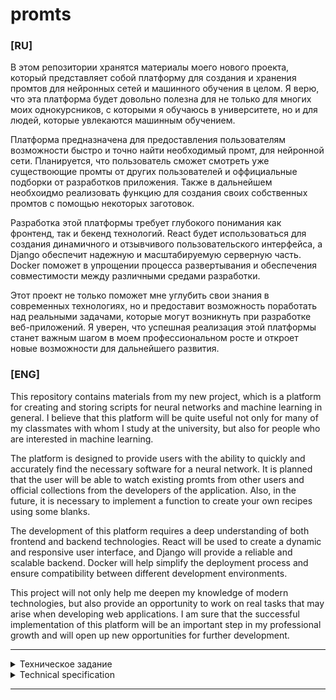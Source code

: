 # promts

### [RU]

В этом репозитории хранятся материалы моего нового проекта, который представляет собой платформу для создания и хранения промтов для нейронных сетей и машинного обучения в целом. Я верю, что эта платформа будет довольно полезна для не только для многих моих однокурсников, с которыми я обучаюсь в университете, но и для людей, которые увлекаются машинным обучением.

Платформа предназначена для предоставления пользователям возможности быстро и точно найти необходимый промт, для нейронной сети. Планируется, что пользователь сможет смотреть уже существоющие промты от других пользователей и оффициальные подборки от разработков приложения. Также в дальнейшем необхоидмо реализовать функцию для создания своих собственных промтов с помощью некоторых заготовок.

Разработка этой платформы требует глубокого понимания как фронтенд, так и бекенд технологий. React будет использоваться для создания динамичного и отзывчивого пользовательского интерфейса, а Django обеспечит надежную и масштабируемую серверную часть. Docker поможет в упрощении процесса развертывания и обеспечения совместимости между различными средами разработки.

Этот проект не только поможет мне углубить свои знания в современных технологиях, но и предоставит возможность поработать над реальными задачами, которые могут возникнуть при разработке веб-приложений. Я уверен, что успешная реализация этой платформы станет важным шагом в моем профессиональном росте и откроет новые возможности для дальнейшего развития.

### [ENG]

This repository contains materials from my new project, which is a platform for creating and storing scripts for neural networks and machine learning in general. I believe that this platform will be quite useful not only for many of my classmates with whom I study at the university, but also for people who are interested in machine learning.

The platform is designed to provide users with the ability to quickly and accurately find the necessary software for a neural network. It is planned that the user will be able to watch existing promts from other users and official collections from the developers of the application. Also, in the future, it is necessary to implement a function to create your own recipes using some blanks.

The development of this platform requires a deep understanding of both frontend and backend technologies. React will be used to create a dynamic and responsive user interface, and Django will provide a reliable and scalable backend. Docker will help simplify the deployment process and ensure compatibility between different development environments.

This project will not only help me deepen my knowledge of modern technologies, but also provide an opportunity to work on real tasks that may arise when developing web applications. I am sure that the successful implementation of this platform will be an important step in my professional growth and will open up new opportunities for further development.

---

<details><summary>Техническое задание</summary>


- Разработать красивый и минималистичный интерфейс
- Реализовать аккаунты пользователей, посты (промты)
- В полной мере разработать возможность создания новых промтов, отслеживание существующих промтов, регистрация, вход в аккаунт
- Обязательно реализовать для получения данных API
- Если будет возможность, добавить комментарии, лайки

Основные моменты при разработке

* Необходимо разработать Django проект
* Выполнить настройку Django ОРМ и проработать БД
* Разработать POST запросы и весь функционал для работы системы
* В полной мере разработать API и различные виды запросов
* Провести тестирование и проверить работоспособность

- Необходимо интегрировать в проект React.js/Next.js
- Далее настроить конифигурацию React/Next.js
- Продумать визуальную составляющую сайта
- Импортировать Tailwind в React и выполнить его настройку
- Сверстать проект на React.js/Next.js и Tailwind

+ Далее необходимо связать React и Django
+ Провести тестирование работы фронта и бэка
+ Настроить серверную составляющую
+ Внедрить внутрь проекта Docker, запускающий React и Django
+ Добавить файл requirements.txt и произвести настройку конфигурации
</details>


<details><summary>Technical specification</summary>

  
- Develop a beautiful and minimalistic interface
- Implement user accounts, posts (promts)
- Fully develop the ability to create new promts, track existing promts, register, log into an account
- Be sure to implement the API to receive data
- If possible, add comments, likes

The main points in the development

* It is necessary to develop a Django project
* Configure Django ORM and work on the database
* Develop POST requests and all the functionality for the system
* Fully develop the API and various types of requests
* Conduct testing and verify the functionality

- It is necessary to integrate React.js/Next into the project.js
- Next, configure the React/Next configuration.js
- To think over the visual component of the site
- Import Tailwind into React and configure it
- Create a project in React.js/Next.js and Tailwind

+ Next, you need to link React and Django
+ To test the work of the front and back
+ Configure the server component
+ Embed a Docker running React and Django inside the project
+ Add a file requirements.txt and make configuration settings
</details>

---
